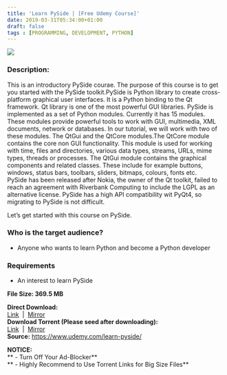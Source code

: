 ```yaml
---
title: 'Learn PySide | [Free Udemy Course]'
date: 2019-03-31T05:34:00+01:00
draft: false
tags : [PROGRAMMING, DEVELOPMENT, PYTHON]
---
```


[![](https://3.bp.blogspot.com/-K_yyNpre2to/XKBCAy2ugiI/AAAAAAAABOg/srcxVzQEv50gVs9RNcJ4nKiBVEIQ1tjHACLcBGAs/s640/learn-pyside.jpg)](https://3.bp.blogspot.com/-K_yyNpre2to/XKBCAy2ugiI/AAAAAAAABOg/srcxVzQEv50gVs9RNcJ4nKiBVEIQ1tjHACLcBGAs/s1600/learn-pyside.jpg)

  
  

### Description:

This is an introductory PySide courae. The purpose of this course is to get you started with the PySide toolkit.PySide is Python library to create cross-platform graphical user interfaces. It is a Python binding to the Qt framework. Qt library is one of the most powerful GUI libraries. PySide is implemented as a set of Python modules. Currently it has 15 modules. These modules provide powerful tools to work with GUI, multimedia, XML documents, network or databases. In our tutorial, we will work with two of these modules. The QtGui and the QtCore modules.The QtCore module contains the core non GUI functionality. This module is used for working with time, files and directories, various data types, streams, URLs, mime types, threads or processes. The QtGui module contains the graphical components and related classes. These include for example buttons, windows, status bars, toolbars, sliders, bitmaps, colours, fonts etc.  
PySide has been released after Nokia, the owner of the Qt toolkit, failed to reach an agreement with Riverbank Computing to include the LGPL as an alternative license. PySide has a high API compatibility wit PyQt4, so migrating to PySide is not difficult.  

Let’s get started with this course on PySide.  

### Who is the target audience?

*   Anyone who wants to learn Python and become a Python developer

### Requirements

*   An interest to learn PySide

**File Size: 369.5 MB**  
  
**Direct Download:**  
[Link](https://oko.sh/LearnPySidelink1)  |  [Mirror](https://oko.sh/LearnPySidelink2)   
**Download Torrent (Please seed after downloading):**  
[Link](https://oko.sh/LearnPySidetorrent1)  |  [Mirror](https://oko.sh/LearnPySidetorrent2)  
**Source:**  https://www.udemy.com/learn-pyside/  

**NOTICE:**  
** - Turn Off Your Ad-Blocker**  
** - Highly Recommend to Use Torrent Links for Big Size Files**